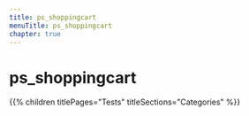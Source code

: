 ```yaml
---
title: ps_shoppingcart
menuTitle: ps_shoppingcart
chapter: true
---
```


# ps_shoppingcart

{{% children titlePages="Tests" titleSections="Categories" %}}
